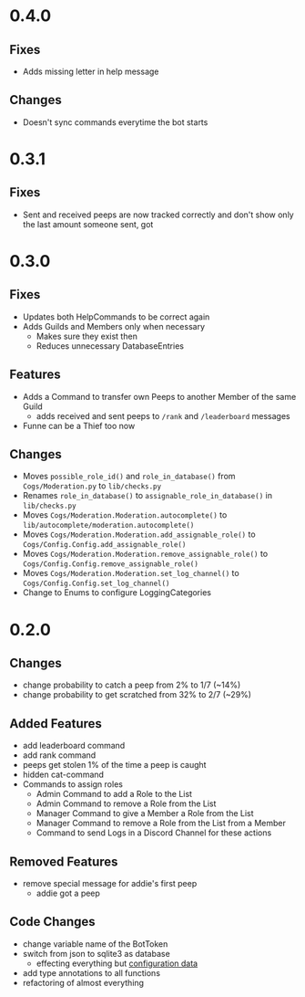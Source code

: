 # 0.4.0
## Fixes

- Adds missing letter in help message

## Changes

- Doesn't sync commands everytime the bot starts

# 0.3.1
## Fixes

- Sent and received peeps are now tracked correctly and don't show only the last amount someone sent, got

# 0.3.0
## Fixes

- Updates both HelpCommands to be correct again
- Adds Guilds  and Members only when necessary
  - Makes sure they exist then
  - Reduces unnecessary DatabaseEntries

## Features

- Adds a Command to transfer own Peeps to another Member of the same Guild
  - adds received and sent peeps to `/rank` and `/leaderboard` messages
- Funne can be a Thief too now

## Changes

- Moves `possible_role_id()` and `role_in_database()` from `Cogs/Moderation.py` to `lib/checks.py`
- Renames `role_in_database()` to `assignable_role_in_database()` in `lib/checks.py`
- Moves `Cogs/Moderation.Moderation.autocomplete()` to `lib/autocomplete/moderation.autocomplete()`
- Moves `Cogs/Moderation.Moderation.add_assignable_role()` to `Cogs/Config.Config.add_assignable_role()`
- Moves `Cogs/Moderation.Moderation.remove_assignable_role()` to `Cogs/Config.Config.remove_assignable_role()`
- Moves `Cogs/Moderation.Moderation.set_log_channel()` to `Cogs/Config.Config.set_log_channel()`
- Change to Enums to configure LoggingCategories

# 0.2.0
## Changes

- change probability to catch a peep from 2% to 1/7 (~14%)
- change probability to get scratched from 32% to 2/7 (~29%)

## Added Features

- add leaderboard command
- add rank command
- peeps get stolen 1% of the time a peep is caught
- hidden cat-command
- Commands to assign roles
  - Admin Command to add a Role to the List
  - Admin Command to remove a Role from the List
  - Manager Command to give a Member a Role from the List
  - Manager Command to remove a Role from the List from a Member
  - Command to send Logs in a Discord Channel for these actions

## Removed Features

- remove special message for addie's first peep
  - addie got a peep

## Code Changes

- change variable name of the BotToken
- switch from json to sqlite3 as database
  - effecting everything but [configuration data](config.json)
- add type annotations to all functions
- refactoring of almost everything
